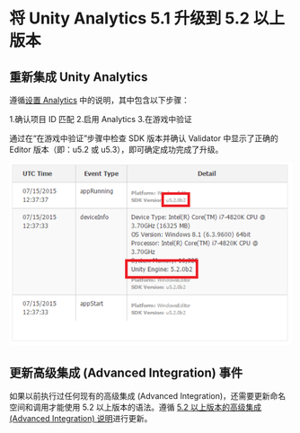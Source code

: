 将 Unity Analytics 5.1 升级到 5.2 以上版本
==================================

重新集成 Unity Analytics
---------------------------------

遵循[设置 Analytics](UnityAnalyticsOverview.html) 中的说明，其中包含以下步骤：

1.确认项目 ID 匹配
2.启用 Analytics
3.在游戏中验证

通过在“在游戏中验证”步骤中检查 SDK 版本并确认 Validator 中显示了正确的 Editor 版本（即：u5.2 或 u5.3），即可确定成功完成了升级。

![](../uploads/Main/AnalyticsValidate52.png) 

更新高级集成 (Advanced Integration) 事件
------------------------------------
如果以前执行过任何现有的高级集成 (Advanced Integration)，还需要更新命名空间和调用才能使用 5.2 以上版本的语法。遵循 [5.2 以上版本的高级集成 (Advanced Integration) 说明](UnityAnalyticsAdvancedSDK.html)进行更新。
